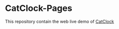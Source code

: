 # CatClock-Pages

This repository contain the web live demo of [CatClock](https://github.com/ImKcat/CatClock)
